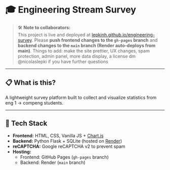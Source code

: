 # 🎓 Engineering Stream Survey

> 🛠 **Note to collaborators:**  
> This project is live and deployed at [lepkinh.github.io/engineering-survey](https://lepkinh.github.io/engineering-survey). Please **push frontend changes to the `gh-pages` branch** and **backend changes to the `main` branch (Render auto-deploys from main)**.
> Things to add: make the site prettier, UX changes, spam protection, admin panel, more data display, a license
> dm @nicolaslepki if you have further questions

---

## 📋 What is this?

A lightweight survey platform built to collect and visualize statistics from eng 1 -> compeng students. 

---

## 🧱 Tech Stack

- **Frontend:** HTML, CSS, Vanilla JS + [Chart.js](https://www.chartjs.org/)
- **Backend:** Python Flask + SQLite (hosted on [Render](https://render.com))
- **reCAPTCHA:** Google reCAPTCHA v2 to prevent spam
- **Hosting:**  
  - Frontend: GitHub Pages (`gh-pages` branch)  
  - Backend: Render (`main` branch)